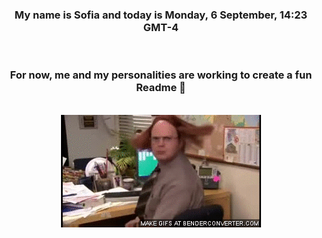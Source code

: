 


<div align="center">
<h3 >My name is Sofia and today is Monday, 6 September, 14:23 GMT-4</h3><br>
<h3 >For now, me and my personalities are working to create a fun Readme 👋
</h3><br>
<img src='img/dwight.gif' alt='working...'/>
</div>
